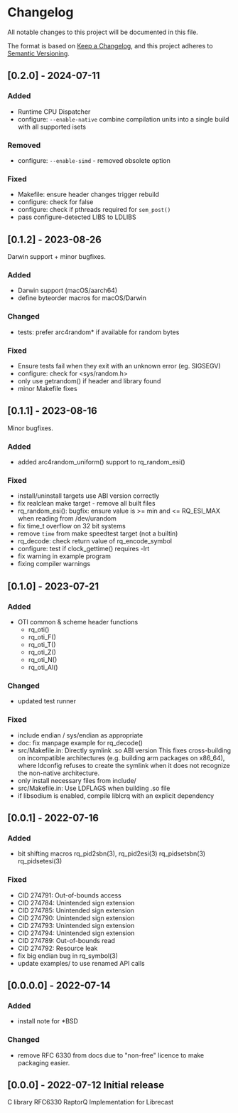 # Changelog
All notable changes to this project will be documented in this file.

The format is based on [Keep a Changelog](https://keepachangelog.com/en/1.0.0/),
and this project adheres to [Semantic Versioning](https://semver.org/spec/v2.0.0.html).

## [0.2.0] - 2024-07-11

### Added
- Runtime CPU Dispatcher
- configure: `--enable-native` combine compilation units into a single build with all supported isets

### Removed
- configure: `--enable-simd` - removed obsolete option

### Fixed
- Makefile: ensure header changes trigger rebuild
- configure: check for false
- configure: check if pthreads required for `sem_post()`
- pass configure-detected LIBS to LDLIBS

## [0.1.2] - 2023-08-26

Darwin support + minor bugfixes.

### Added
- Darwin support (macOS/aarch64)
- define byteorder macros for macOS/Darwin

### Changed
- tests: prefer arc4random* if available for random bytes

### Fixed
- Ensure tests fail when they exit with an unknown error (eg. SIGSEGV)
- configure: check for <sys/random.h>
- only use getrandom() if header and library found
- minor Makefile fixes

## [0.1.1] - 2023-08-16

Minor bugfixes.

### Added
- added arc4random_uniform() support to rq_random_esi()

### Fixed
- install/uninstall targets use ABI version correctly
- fix realclean make target - remove all built files
- rq_random_esi(): bugfix: ensure value is >= min and <= RQ_ESI_MAX when reading from /dev/urandom
- fix time_t overflow on 32 bit systems
- remove `time` from make speedtest target (not a builtin)
- rq_decode: check return value of rq_encode_symbol
- configure: test if clock_gettime() requires -lrt
- fix warning in example program
- fixing compiler warnings

## [0.1.0] - 2023-07-21

### Added
- OTI common & scheme header functions
    - rq_oti()
    - rq_oti_F()
    - rq_oti_T()
    - rq_oti_Z()
    - rq_oti_N()
    - rq_oti_Al()

### Changed
- updated test runner

### Fixed
- include endian / sys/endian as appropriate
- doc: fix manpage example for rq_decode()
- src/Makefile.in: Directly symlink .so ABI version
    This fixes cross-building on incompatible architectures (e.g. building
    arm packages on x86_64), where ldconfig refuses to create the symlink
    when it does not recognize the non-native architecture.
- only install necessary files from include/
- src/Makefile.in: Use LDFLAGS when building .so file
- if libsodium is enabled, compile liblcrq with an explicit dependency

## [0.0.1] - 2022-07-16

### Added
- bit shifting macros rq_pid2sbn(3), rq_pid2esi(3) rq_pidsetsbn(3) rq_pidsetesi(3)

### Fixed
- CID 274791: Out-of-bounds access
- CID 274784: Unintended sign extension
- CID 274785: Unintended sign extension
- CID 274790: Unintended sign extension
- CID 274793: Unintended sign extension
- CID 274794: Unintended sign extension
- CID 274789: Out-of-bounds read
- CID 274792: Resource leak
- fix big endian bug in rq_symbol(3)
- update examples/ to use renamed API calls

## [0.0.0.0] - 2022-07-14

### Added
- install note for *BSD

### Changed
- remove RFC 6330 from docs due to "non-free" licence to make packaging easier.

## [0.0.0] - 2022-07-12 Initial release

C library RFC6330 RaptorQ Implementation for Librecast
